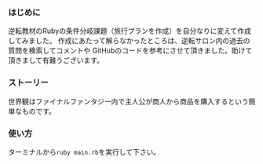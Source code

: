 ### はじめに
逆転教材のRubyの条件分岐課題（旅行プランを作成）を自分なりに変えて作成してみました。
作成にあたって解らなかったところは、逆転サロン内の過去の質問を検索してコメントや
GitHubのコードを参考にさせて頂きました。助けて頂きまして有難うございます。

### ストーリー
世界観はファイナルファンタジー内で主人公が商人から商品を購入するという簡単なものです。

### 使い方
ターミナルから`ruby main.rb`を実行して下さい。